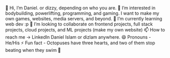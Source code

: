 👋 Hi, I’m Daniel. or dizzy, depending on who you are.
 👀 I’m interested in bodybuilding, powerlifting, programming, and gaming. I want to make my own games, websites, media servers, and beyond. 
 🌱 I’m currently learning web dev :p
 💞️ I’m looking to collaborate on frontend projects, full stack projects, cloud projects, and ML projects (make my own website)
 📫 How to reach me -> LinkedIn Daniel Islam or dizlam anywhere.
 😄 Pronouns - He/His
 ⚡ Fun fact -  Octopuses have three hearts, and two of them stop beating when they swim 🐙

<!---
dislam7991/dislam7991 is a ✨ special ✨ repository because its `README.md` (this file) appears on your GitHub profile.
You can click the Preview link to take a look at your changes.
--->
